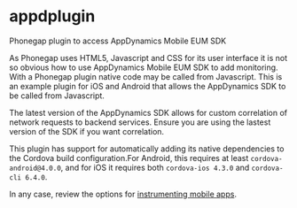 # appdplugin
Phonegap plugin to access AppDynamics Mobile EUM SDK

As Phonegap uses HTML5, Javascript and CSS for its user interface it is not so obvious how to use AppDynamics Mobile EUM SDK to add monitoring. With a Phonegap plugin native code may be called from Javascript. This is an example plugin for iOS and Android that allows the AppDynamics SDK to be called from Javascript.

The latest version of the AppDynamics SDK allows for custom correlation of network requests to backend services. Ensure you are using the lastest version of the SDK if you want correlation.

This plugin has support for automatically adding its native dependencies to the Cordova build configuration.For Android, this requires at least `cordova-android@4.0.0`, and for iOS it requires both `cordova-ios 4.3.0` and `cordova-cli 6.4.0`.

In any case, review the options for [instrumenting mobile apps](https://docs.appdynamics.com/display/PRO42/Instrument+a+Mobile+Application).
